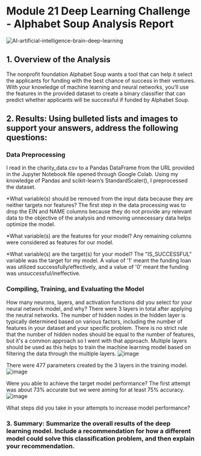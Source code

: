 # Module 21 Deep Learning Challenge - Alphabet Soup Analysis Report 

 ![AI-artificial-intelligence-brain-deep-learning](https://github.com/CBURKHARDT47/deep-learning-challenge/assets/128064003/7b908228-7830-42ca-a7ce-d4af0deff47c)



## 1. Overview of the Analysis
The nonprofit foundation Alphabet Soup wants a tool that can help it select the applicants for funding with the best chance of success in their ventures. With your knowledge of machine learning and neural networks, you’ll use the features in the provided dataset to create a binary classifier that can predict whether applicants will be successful if funded by Alphabet Soup.

## 2. Results: Using bulleted lists and images to support your answers, address the following questions:

### Data Preprocessing
I read in the charity_data.csv to a Pandas DataFrame from the URL provided in the Jupyter Notebook file opened through Google Colab. Using my knowledge of Pandas and scikit-learn’s StandardScaler(), I preprocessed the dataset. 

*What variable(s) should be removed from the input data because they are neither targets nor features?
The first step in the data processing was to drop the EIN and NAME columns because they do not provide any relevant data to the objective of the analysis and removing unnecessary data helps optimize the model.

*What variable(s) are the features for your model?
Any remaining columns were considered as features for our model. 

*What variable(s) are the target(s) for your model? 
The "IS_SUCCESSFUL" variable was the target for my model. A value of '1' meant the funding loan was utilized successfully/effectively, and a value of '0' meant the funding was unsuccessful/ineffective. 

### Compiling, Training, and Evaluating the Model
How many neurons, layers, and activation functions did you select for your neural network model, and why?
There were 3 layers in total after applying the neutral networks. The number of hidden nodes in the hidden layer is typically determined based on various factors, including the number of features in your dataset and your specific problem. There is no strict rule that the number of hidden nodes should be equal to the number of features, but it's a common approach so I went with that approach. Multiple layers should be used as this helps to train the machine learning model based on filtering the data through the multiple layers. 
![image](https://github.com/CBURKHARDT47/deep-learning-challenge/assets/128064003/0b4a613c-6255-42ef-a881-f6907c0e2919)

There were 477 parameters created by the 3 layers in the training model. 
![image](https://github.com/CBURKHARDT47/deep-learning-challenge/assets/128064003/f85c0c47-f945-460e-9909-42ce9c5aa00d)

Were you able to achieve the target model performance?
The first attempt was about 73% accurate but we were aiming for at least 75% accuracy. 
![image](https://github.com/CBURKHARDT47/deep-learning-challenge/assets/128064003/cd8b937c-43c7-41dc-aa9f-cd93b1b20393)

What steps did you take in your attempts to increase model performance?

### 3. Summary: Summarize the overall results of the deep learning model. Include a recommendation for how a different model could solve this classification problem, and then explain your recommendation.
